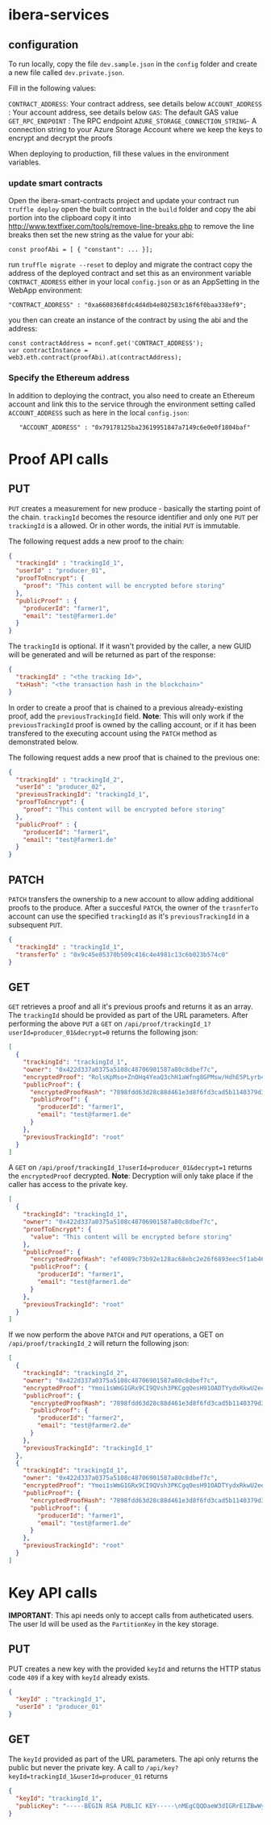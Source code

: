 # ibera-services



## configuration 

To run locally, copy the file `dev.sample.json` in the `config` folder and create a new file called `dev.private.json`.

Fill in the following values:

`CONTRACT_ADDRESS`: Your contract address, see details below
`ACCOUNT_ADDRESS` : Your account address, see details below
`GAS`: The default GAS value 
`GET_RPC_ENDPOINT` : The RPC endpoint
`AZURE_STORAGE_CONNECTION_STRING`- A connection string to your Azure Storage Account where we keep the keys to encrypt and decrypt the proofs

When deploying to production, fill these values in the environment variables.

### update smart contracts

Open the ibera-smart-contracts project and update your contract
run `truffle deploy` 
open the built contract in the `build` folder and copy the abi portion into the clipboard
copy it into http://www.textfixer.com/tools/remove-line-breaks.php to remove the line breaks
then set the new string as the value for your abi:
```
const proofAbi = [ { "constant": ... }];
```
run `truffle migrate --reset` to deploy and migrate the contract
copy the address of the deployed contract and set this as an environment variable `CONTRACT_ADDRESS` either in your local `config.json` or as an AppSetting in the WebApp environment: 
```
"CONTRACT_ADDRESS" : "0xa6608368fdc4d4db4e802583c16f6f0baa338ef9";
```

you then can create an instance of the contract by using the abi and the address:
```
const contractAddress = nconf.get('CONTRACT_ADDRESS');
var contractInstance = web3.eth.contract(proofAbi).at(contractAddress);
```
### Specify the Ethereum address
In addition to deploying the contract, you also need to create an Ethereum account and link this to the service through the environment setting called `ACCOUNT_ADDRESS` such as here in the local `config.json`:

```
   "ACCOUNT_ADDRESS" : "0x79178125ba23619951847a7149c6e0e0f1804baf"
```

# Proof API calls

## PUT
`PUT` creates a measurement for new produce - basically the starting point of the chain. `trackingId` becomes the resource identifier and only one `PUT` per `trackingId` is a allowed. Or in other words, the initial `PUT` is immutable.

The following request adds a new proof to the chain:

```json
{
  "trackingId" : "trackingId_1",
  "userId" : "producer_01",
  "proofToEncrypt": {
    "proof": "This content will be encrypted before storing"
  },
  "publicProof" : {
    "producerId": "farmer1",
    "email": "test@farmer1.de"
  }
}
```

The `trackingId` is optional. If it wasn't provided by the caller, a new GUID will be generated and will be returned as part of the response:

```json
{
  "trackingId" : "<the tracking Id>",
  "txHash": "<the transaction hash in the blockchain>"
}
```

In order to create a proof that is chained to a previous already-existing proof, add the `previousTrackingId` field.
**Note**: This will only work if the `previousTrackingId` proof is owned by the calling account, or if it has been transfered to the executing account using the `PATCH` method as demonstrated below.

The following request adds a new proof that is chained to the previous one:

```json
{
  "trackingId" : "trackingId_2",
  "userId" : "producer_02",
  "previousTrackingId": "trackingId_1",
  "proofToEncrypt": {
    "proof": "This content will be encrypted before storing"
  },
  "publicProof" : {
    "producerId": "farmer1",
    "email": "test@farmer1.de"
  }
}
```


## PATCH
`PATCH` transfers the ownership to a new account to allow adding additional proofs to the produce. After a succesful `PATCH`, the owner of the `trasnferTo` account can use the specified `trackingId` as it's `previousTrackingId` in a subsequent `PUT`. 

```json
{
  "trackingId" : "trackingId_1",
  "transferTo" : "0x9c45e05370b509c416c4e4981c13c6b023b574c0"
}
```


## GET
`GET` retrieves a proof and all it's previous proofs and returns it as an array. The `trackingId` should be provided as part of the URL parameters.
After performing the above `PUT` a `GET` on `/api/proof/trackingId_1?userId=producer_01&decrypt=0` returns the following json: 

```json
[
  {
    "trackingId": "trackingId_1",
    "owner": "0x422d337a0375a5108c48706901587a80c8dbef7c",
    "encryptedProof": "RolsKpMso+ZnOHq4YeaQ3chH1aWfng8GPMsw/HdhE5PLyrb4RtgHONWuLqO+ZSBz0cUm5bTzUXLvlrWk4Um7XyBvKccDv9/dEAP3pIO+G9w70qtxKbpeZpdEnR2kAbatuOD5rrFUI4fNJj7NoUncY59o7ppMX3xfDp7U7n9GzAo4Z0667EKw3YNM4gParDKYpuhXcupjN7Xr77SAMpkRF29lxrS23EhXpQ368aUzgdZP5A0YBidI1Ah48sjdroXh",
    "publicProof": {
      "encryptedProofHash": "7898fdd63d28c88d461e3d8f6fd3cad5b1140379d3aa6bf0ba2a4664376468db",
      "publicProof": {
        "producerId": "farmer1",
        "email": "test@farmer1.de"
      }
    },
    "previousTrackingId": "root"
  }
]
```

A `GET` on `/api/proof/trackingId_1?userId=producer_01&decrypt=1` returns the `encryptedProof` decrypted. 
**Note**: Decryption will only take place if the caller has access to the private key. 

```json
[
  {
    "trackingId": "trackingId_1",
    "owner": "0x422d337a0375a5108c48706901587a80c8dbef7c",
    "proofToEncrypt": {
      "value": "This content will be encrypted before storing"
    },
    "publicProof": {
      "encryptedProofHash": "ef4089c73b92e128ac68ebc2e26f6893eec5f1ab4607de2752c73e2a143a1375",
      "publicProof": {
        "producerId": "farmer1",
        "email": "test@farmer1.de"
      }
    },
    "previousTrackingId": "root"
  }
]
```

If we now perform the above `PATCH` and `PUT` operations, a GET on `/api/proof/trackingId_2` will return the following json: 

```json
[
  {
    "trackingId": "trackingId_2",
    "owner": "0x422d337a0375a5108c48706901587a80c8dbef7c",
    "encryptedProof": "Ymoi1sWmG1GRx9CI9QVsh3PKCgqOesH91OADTYydxRkwU2ee9me3wMykVxX2n2AI//uMUqyMmnm1CMbzjS598gk5pZCskhlJ4tMY/ZGXxm7gBZ/3snoNHKuaAxFASMgAdrjH+/WBnaQYsH55wgKc03e+uhBj6yTeXa06aCNFLKQ=",
    "publicProof": {
      "encryptedProofHash": "7898fdd63d28c88d461e3d8f6fd3cad5b1140379d3aa6bf0ba2a4664376468db",
      "publicProof": {
        "producerId": "farmer2",
        "email": "test@farmer2.de"
      }
    },
    "previousTrackingId": "trackingId_1"
  },
  {
    "trackingId": "trackingId_1",
    "owner": "0x422d337a0375a5108c48706901587a80c8dbef7c",
    "encryptedProof": "Ymoi1sWmG1GRx9CI9QVsh3PKCgqOesH91OADTYydxRkwU2ee9me3wMykVxX2n2AI//uMUqyMmnm1CMbzjS598gk5pZCskhlJ4tMY/ZGXxm7gBZ/3snoNHKuaAxFASMgAdrjH+/WBnaQYsH55wgKc03e+uhBj6yTeXa06aCNFLKQ=",
    "publicProof": {
      "encryptedProofHash": "7898fdd63d28c88d461e3d8f6fd3cad5b1140379d3aa6bf0ba2a4664376468db",
      "publicProof": {
        "producerId": "farmer1",
        "email": "test@farmer1.de"
      }
    },
    "previousTrackingId": "root"
  }
]
```

# Key API calls
**IMPORTANT**: This api needs only to accept calls from autheticated users. The user Id will be used as the `PartitionKey` in the key storage.

## PUT
PUT creates a new key with the provided `keyId` and returns the HTTP status code `409` if a key with `keyId` already exists.

```json
{
  "keyId" : "trackingId_1",
  "userId" : "producer_01"
}
```

## GET
The `keyId` provided as part of the URL parameters. The api only returns the public but never the private key.
A call to `/api/key?keyId=trackingId_1&userId=producer_01` returns 

```json
{
  "keyId": "trackingId_1",
  "publicKey": "-----BEGIN RSA PUBLIC KEY-----\nMEgCQQDaeW3dIGRrE1ZBwWyFNJc7iZPvSTNXHN5LIbHCAOCwp/W+Fy7PLaKyS4JT\nVhjV1/AmRmwnbeUI9/HZEVGaF573AgMBAAE=\n-----END RSA PUBLIC KEY-----"
}
```

